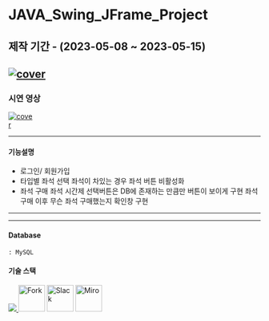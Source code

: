 # JAVA_Swing_JFrame_Project
제작 기간 - (2023-05-08 ~ 2023-05-15)
------
<a href="https://drive.google.com/file/d/1PimgqgQNvNZfgABYi6thgwH16nPQ3q3Z/view?usp=sharing" title="PDF로 이동" rel="nofollow"><img src="https://github.com/xdragonball6/EveryThing/raw/main/StudyCafe.png" alt="cover" style="max-width: 100%;"></a>
----
### 시연 영상
<a href="https://drive.google.com/file/d/1YvbooF2rhVG48fn_5w9F7AT-quzxtuNZ/view?usp=sharing" title="영상으로 이동" rel="nofollow"><img src="https://github.com/xdragonball6/EveryThing/raw/main/java project.png" alt="cover" style="max-width: 10%;"></a>

---

#### 기능설명
- 로그인/ 회원가입
- 타입별 좌석 선택
  좌석이 차있는 경우 좌석 버튼 비활성화
- 좌석 구매
  좌석 시간제 선택버튼은 DB에 존재하는 만큼만 버튼이 보이게 구현
  좌석 구매 이후 무슨 좌석 구매했는지 확인창 구현
---
---
#### Database    
    : MySQL    

#### 기술 스택
<p align="left">
  <a href="https://skillicons.dev">
    <img src="https://skillicons.dev/icons?i=git,github,eclipse,mysql,java,figma" />
  </a>
    <img src="https://git-fork.com/images/logo.png" height="53" title="Fork">
    <img src="https://cdn.icon-icons.com/icons2/2699/PNG/512/slack_tile_logo_icon_168820.png" height="53" title="Slack">
    <img src="https://cdn.icon-icons.com/icons2/3913/PNG/512/miro_logo_icon_248450.png" height="53" title="Miro">
</p>
